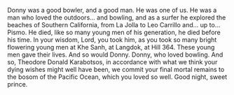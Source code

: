 Donny was a good bowler, and a good man. He was one of us. He was a man who loved
the outdoors... and bowling, and as a surfer he explored the beaches of Southern 
California, from La Jolla to Leo Carrillo and... up to... Pismo. He died, like 
so many young men of his generation, he died before his time. In your wisdom, 
Lord, you took him, as you took so many bright flowering young men at Khe Sanh, 
at Langdok, at Hill 364. These young men gave their lives. And so would Donny. 
Donny, who loved bowling. And so, Theodore Donald Karabotsos, in accordance with 
what we think your dying wishes might well have been, we commit your final mortal 
remains to the bosom of the Pacific Ocean, which you loved so well. Good night, 
sweet prince.
